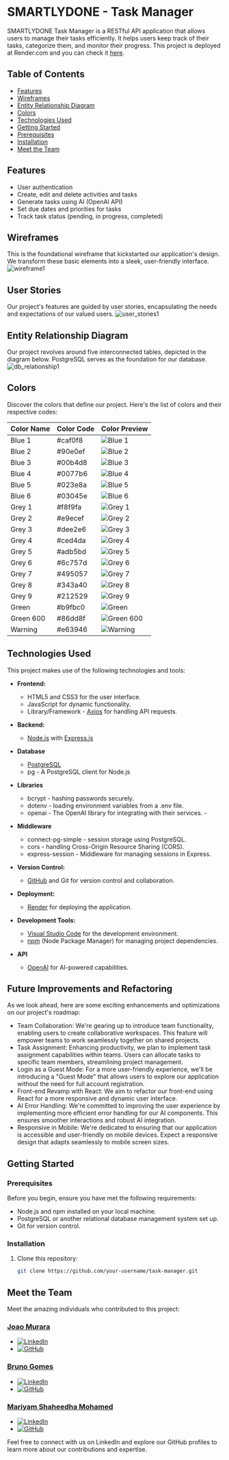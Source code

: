 # SMARTLYDONE - Task Manager

SMARTLYDONE Task Manager is a RESTful API application that allows users to manage their tasks efficiently. It helps users keep track of their tasks, categorize them, and monitor their progress.
This project is deployed at Render.com and you can check it [here](https://smartlydone.onrender.com).

## Table of Contents

- [Features](#features)
- [Wireframes](#wireframes)
- [Entity Relationship Diagram](#entity-relationship-diagram)
- [Colors](#colors)
- [Technologies Used](#technologies-used)
- [Getting Started](#getting-started)
- [Prerequisites](#prerequisites)
- [Installation](#installation)
- [Meet the Team](#meet-the-team)

## Features

- User authentication
- Create, edit and delete activities and tasks
- Generate tasks using AI (OpenAI API)
- Set due dates and priorities for tasks
- Track task status (pending, in progress, completed)

## Wireframes

This is the foundational wireframe that kickstarted our application's design. We transform these basic elements into a sleek, user-friendly interface.
![wireframe1](./client/styles/img/wireframe.jpg)

## User Stories

Our project's features are guided by user stories, encapsulating the needs and expectations of our valued users.
![user_stories1](./client/styles/img/userstories.png)

## Entity Relationship Diagram

Our project revolves around five interconnected tables, depicted in the diagram below. PostgreSQL serves as the foundation for our database.
![db_relationship1](./client/styles/img/task_manager_erd.drawio.svg)

## Colors

Discover the colors that define our project. Here's the list of colors and their respective codes:

| Color Name | Color Code | Color Preview                                              |
| ---------- | ---------- | ---------------------------------------------------------- |
| Blue 1     | #caf0f8    | ![Blue 1](https://via.placeholder.com/20/caf0f8/caf0f8)    |
| Blue 2     | #90e0ef    | ![Blue 2](https://via.placeholder.com/20/90e0ef/90e0ef)    |
| Blue 3     | #00b4d8    | ![Blue 3](https://via.placeholder.com/20/00b4d8/00b4d8)    |
| Blue 4     | #0077b6    | ![Blue 4](https://via.placeholder.com/20/0077b6/0077b6)    |
| Blue 5     | #023e8a    | ![Blue 5](https://via.placeholder.com/20/023e8a/023e8a)    |
| Blue 6     | #03045e    | ![Blue 6](https://via.placeholder.com/20/03045e/03045e)    |
| Grey 1     | #f8f9fa    | ![Grey 1](https://via.placeholder.com/20/f8f9fa/f8f9fa)    |
| Grey 2     | #e9ecef    | ![Grey 2](https://via.placeholder.com/20/e9ecef/e9ecef)    |
| Grey 3     | #dee2e6    | ![Grey 3](https://via.placeholder.com/20/dee2e6/dee2e6)    |
| Grey 4     | #ced4da    | ![Grey 4](https://via.placeholder.com/20/ced4da/ced4da)    |
| Grey 5     | #adb5bd    | ![Grey 5](https://via.placeholder.com/20/adb5bd/adb5bd)    |
| Grey 6     | #6c757d    | ![Grey 6](https://via.placeholder.com/20/6c757d/6c757d)    |
| Grey 7     | #495057    | ![Grey 7](https://via.placeholder.com/20/495057/495057)    |
| Grey 8     | #343a40    | ![Grey 8](https://via.placeholder.com/20/343a40/343a40)    |
| Grey 9     | #212529    | ![Grey 9](https://via.placeholder.com/20/212529/212529)    |
| Green      | #b9fbc0    | ![Green](https://via.placeholder.com/20/b9fbc0/b9fbc0)     |
| Green 600  | #86dd8f    | ![Green 600](https://via.placeholder.com/20/86dd8f/86dd8f) |
| Warning    | #e63946    | ![Warning](https://via.placeholder.com/20/e63946/e63946)   |

## Technologies Used

This project makes use of the following technologies and tools:

- **Frontend:**

  - HTML5 and CSS3 for the user interface.
  - JavaScript for dynamic functionality.
  - Library/Framework - [Axios](https://axios-http.com/) for handling API requests.

- **Backend:**

  - [Node.js](https://nodejs.org/) with [Express.js](https://expressjs.com/)

- **Database**

  - [PostgreSQL](https://www.postgresql.org/)
  - pg - A PostgreSQL client for Node.js

- **Libraries**

  - bcrypt - hashing passwords securely.
  - dotenv - loading environment variables from a .env file.
  - openai - The OpenAI library for integrating with their services. -

- **Middleware**

  - connect-pg-simple - session storage using PostgreSQL.
  - cors - handling Cross-Origin Resource Sharing (CORS).
  - express-session - Middleware for managing sessions in Express.

- **Version Control:**

  - [GitHub](https://github.com) and Git for version control and collaboration.

- **Deployment:**
  - [Render](https://render.com) for deploying the application.
- **Development Tools:**

  - [Visual Studio Code](https://code.visualstudio.com) for the development environment.
  - [npm](https://www.npmjs.com) (Node Package Manager) for managing project dependencies.

- **API**
  - [OpenAI](https://openai.com) for AI-powered capabilities.

## Future Improvements and Refactoring

As we look ahead, here are some exciting enhancements and optimizations on our project's roadmap:

- Team Collaboration: We're gearing up to introduce team functionality, enabling users to create collaborative workspaces. This feature will empower teams to work seamlessly together on shared projects.
- Task Assignment: Enhancing productivity, we plan to implement task assignment capabilities within teams. Users can allocate tasks to specific team members, streamlining project management.
- Login as a Guest Mode: For a more user-friendly experience, we'll be introducing a "Guest Mode" that allows users to explore our application without the need for full account registration.
- Front-end Revamp with React: We aim to refactor our front-end using React for a more responsive and dynamic user interface.
- AI Error Handling: We're committed to improving the user experience by implementing more efficient error handling for our AI components. This ensures smoother interactions and robust AI integration.
- Responsive in Mobile: We're dedicated to ensuring that our application is accessible and user-friendly on mobile devices. Expect a responsive design that adapts seamlessly to mobile screen sizes.

## Getting Started

### Prerequisites

Before you begin, ensure you have met the following requirements:

- Node.js and npm installed on your local machine.
- PostgreSQL or another relational database management system set up.
- Git for version control.

### Installation

1. Clone this repository:

   ```bash
   git clone https://github.com/your-username/task-manager.git
   ```

## Meet the Team

Meet the amazing individuals who contributed to this project:

### [Joao Murara](https://www.linkedin.com/in/joao-murara/)

- [![LinkedIn](https://img.shields.io/badge/LinkedIn-Joao%20Murara-blue?style=flat-square&logo=linkedin)](https://www.linkedin.com/in/joao-murara/)
- [![GitHub](https://img.shields.io/badge/GitHub-JPMurara-black?style=flat-square&logo=github)](https://github.com/JPMurara/JPMurara)

### [Bruno Gomes](https://www.linkedin.com/in/brunogomes11/)

- [![LinkedIn](https://img.shields.io/badge/LinkedIn-Bruno%20Gomes-blue?style=flat-square&logo=linkedin)](https://www.linkedin.com/in/brunogomes11/)
- [![GitHub](https://img.shields.io/badge/GitHub-brunogomes11-black?style=flat-square&logo=github)](https://github.com/brunogomes11)

### [Mariyam Shaheedha Mohamed](https://www.linkedin.com/in/maryam-shahydha-mohamed-6582b6279/)

- [![LinkedIn](https://img.shields.io/badge/LinkedIn-Maryam%20Shahydha%20Mohamed-blue?style=flat-square&logo=linkedin)](https://www.linkedin.com/in/maryam-shahydha-mohamed-6582b6279/)
- [![GitHub](https://img.shields.io/badge/GitHub-MaryamShaheedha-black?style=flat-square&logo=github)](https://github.com/MaryamShaheedha)

Feel free to connect with us on LinkedIn and explore our GitHub profiles to learn more about our contributions and expertise.
